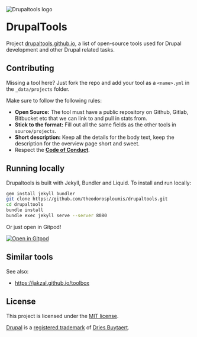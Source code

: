 <img src="img/logo.png" align="left" alt="Drupaltools logo">

# DrupalTools

Project [drupaltools.github.io](https://drupaltools.github.io/), a list of open-source tools used for
Drupal development and other Drupal related tasks.

## Contributing

Missing a tool here? Just fork the repo and add your tool as a `<name>.yml` in the `_data/projects` folder.

Make sure to follow the following rules:

 - **Open Source:** The tool must have a public repository on Github, Gitlab, Bitbucket etc that we can link to and pull in stats from.
 - **Stick to the format:** Fill out all the same fields as the other tools in `source/projects`.
 - **Short description:** Keep all the details for the body text, keep the description for the overview page short and sweet.
 - Respect the **[Code of Conduct](blob/master/CODE_OF_CONDUCT.md)**.

## Running locally

Drupaltools is built with Jekyll, Bundler and Liquid. To install and run locally:

```bash
gem install jekyll bundler
git clone https://github.com/theodorosploumis/drupaltools.git
cd drupaltools
bundle install
bundle exec jekyll serve --server 8080
```

Or just open in Gitpod!

[![Open in Gitpod](https://gitpod.io/button/open-in-gitpod.svg)](https://gitpod.io/#https://github.com/drupaltools/drupaltools.github.io)

## Similar tools

See also:

- https://jakzal.github.io/toolbox

## License

This project is licensed under the [MIT license](http://opensource.org/licenses/MIT).

[Drupal](https://www.drupal.org) is a [registered trademark](http://drupal.com/trademark) of [Dries Buytaert](http://buytaert.net/).
